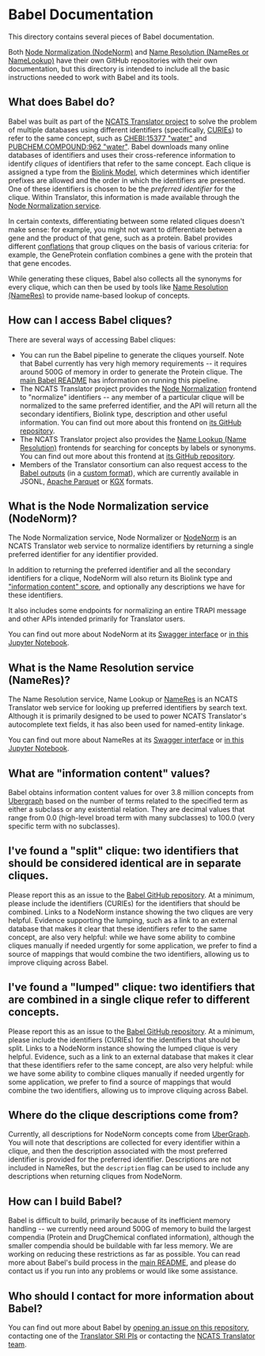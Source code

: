 # Babel Documentation

This directory contains several pieces of Babel documentation.

Both [Node Normalization (NodeNorm)](https://github.com/TranslatorSRI/NodeNormalization) and
[Name Resolution (NameRes or NameLookup)](https://github.com/TranslatorSRI/NameResolution) have their own GitHub repositories
with their own documentation, but this directory is intended to include all the basic instructions
needed to work with Babel and its tools.

## What does Babel do?

Babel was built as part of the [NCATS Translator project](https://ui.transltr.io/) to solve the problem
of multiple databases using different identifiers (specifically, [CURIEs](https://en.wikipedia.org/wiki/CURIE)) to
refer to the same concept, such as [CHEBI:15377 "water"](https://www.ebi.ac.uk/chebi/searchId.do?chebiId=15377) and
[PUBCHEM.COMPOUND:962 "water"](https://pubchem.ncbi.nlm.nih.gov/compound/962). Babel downloads many online 
databases of identifiers and uses their cross-reference information to identify
_cliques_ of identifiers that refer to the same concept. Each clique is assigned a
type from the [Biolink Model](https://github.com/biolink/biolink-model), which determines which identifier prefixes are
allowed and the order in which the identifiers are presented. One of these identifiers
is chosen to be the _preferred identifier_ for the clique. Within Translator, this
information is made available through the [Node Normalization service](https://github.com/TranslatorSRI/NodeNormalization).

In certain contexts, differentiating between some related cliques doesn't make sense:
for example, you might not want to differentiate between a gene and the product of that
gene, such as a protein. Babel provides different [conflations](./Conflation.md) that group cliques
on the basis of various criteria: for example, the GeneProtein conflation combines a
gene with the protein that that gene encodes.

While generating these cliques, Babel also collects all the synonyms for every clique,
which can then be used by tools like [Name Resolution (NameRes)](https://github.com/TranslatorSRI/NameResolution) to provide
name-based lookup of concepts.

## How can I access Babel cliques?

There are several ways of accessing Babel cliques:
* You can run the Babel pipeline to generate the cliques yourself. Note that Babel
  currently has very high memory requirements -- it requires around 500G of memory
  in order to generate the Protein clique. The [main Babel README](../README.md) has
  information on running this pipeline.
* The NCATS Translator project provides the [Node Normalization](https://nodenorm.transltr.io/docs) frontend to
  "normalize" identifiers -- any member of a particular clique will be normalized
  to the same preferred identifier, and the API will return all the secondary
  identifiers, Biolink type, description and other useful information.
  You can find out more about this frontend on [its GitHub repository](https://github.com/TranslatorSRI/NodeNormalization).
* The NCATS Translator project also provides the [Name Lookup (Name Resolution)](https://name-lookup.transltr.io/)
  frontends for searching for concepts by labels or synonyms. You can find out more
  about this frontend at [its GitHub repository](https://github.com/TranslatorSRI/NameResolution).
* Members of the Translator consortium can also request access to the [Babel outputs](./BabelOutputs.md)
  (in a [custom format](./DataFormats.md)),
  which are currently available in JSONL, [Apache Parquet](https://parquet.apache.org/) or [KGX](https://github.com/biolink/kgx) formats.

## What is the Node Normalization service (NodeNorm)?

The Node Normalization service, Node Normalizer or [NodeNorm](https://github.com/TranslatorSRI/NodeNormalization) is an
NCATS Translator web service to normalize identifiers by returning a single preferred identifier for any identifier
provided.

In addition to returning the preferred identifier and all the secondary identifiers for a clique, NodeNorm will also
return its Biolink type and ["information content" score](#what-are-information-content-values), and optionally any
descriptions we have for these identifiers.

It also includes some endpoints for normalizing an entire TRAPI message and other APIs intended primarily for
Translator users.

You can find out more about NodeNorm at its [Swagger interface](https://nodenormalization-sri.renci.org/docs)
or [in this Jupyter Notebook](https://github.com/TranslatorSRI/NodeNormalization/blob/master/documentation/NodeNormalization.ipynb).

## What is the Name Resolution service (NameRes)?

The Name Resolution service, Name Lookup or [NameRes](https://github.com/TranslatorSRI/NameResolution) is an
NCATS Translator web service for looking up preferred identifiers by search text. Although it is primarily
designed to be used to power NCATS Translator's autocomplete text fields, it has also been used for
named-entity linkage.

You can find out more about NameRes at its [Swagger interface](https://name-resolution-sri.renci.org/docs)
or [in this Jupyter Notebook](https://github.com/TranslatorSRI/NameResolution/blob/master/documentation/NameResolution.ipynb).

## What are "information content" values?

Babel obtains information content values for over 3.8 million concepts from
[Ubergraph](https://github.com/INCATools/ubergraph?tab=readme-ov-file#graph-organization) based on the number of
terms related to the specified term as either a subclass or any existential relation. They are decimal values
that range from 0.0 (high-level broad term with many subclasses) to 100.0 (very specific term with no subclasses).

## I've found a "split" clique: two identifiers that should be considered identical are in separate cliques.

Please report this as an issue to the [Babel GitHub repository](https://github.com/TranslatorSRI/Babel/issues).
At a minimum, please include the identifiers (CURIEs) for the identifiers that should be combined. Links to
a NodeNorm instance showing the two cliques are very helpful. Evidence supporting the lumping, such as a link to an
external database that makes it clear that these identifiers refer to the same concept, are also very helpful: while we
have some ability to combine cliques manually if needed urgently for some application, we prefer to find a source of
mappings that would combine the two identifiers, allowing us to improve cliquing across Babel.

## I've found a "lumped" clique: two identifiers that are combined in a single clique refer to different concepts.

Please report this as an issue to the [Babel GitHub repository](https://github.com/TranslatorSRI/Babel/issues).
At a minimum, please include the identifiers (CURIEs) for the identifiers that should be split. Links to
a NodeNorm instance showing the lumped clique is very helpful. Evidence, such as a link to an external database
that makes it clear that these identifiers refer to the same concept, are also very helpful: while we have some
ability to combine cliques manually if needed urgently for some application, we prefer to find a source of mappings
that would combine the two identifiers, allowing us to improve cliquing across Babel.

## Where do the clique descriptions come from?

Currently, all descriptions for NodeNorm concepts come from [UberGraph](https://github.com/INCATools/ubergraph/). You
will note that descriptions are collected for every identifier within a clique, and then the description associated
with the most preferred identifier is provided for the preferred identifier. Descriptions are not included in NameRes,
but the `description` flag can be used to include any descriptions when returning cliques from NodeNorm.

## How can I build Babel?

Babel is difficult to build, primarily because of its inefficient memory handling -- we currently need around 500G of
memory to build the largest compendia (Protein and DrugChemical conflated information), although the smaller
compendia should be buildable with far less memory. We are working on reducing these restrictions as far as possible.
You can read more about Babel's build process in the [main README](../README.md), and please do contact us if you run
into any problems or would like some assistance.

## Who should I contact for more information about Babel?

You can find out more about Babel by [opening an issue on this repository](https://github.com/TranslatorSRI/Babel/issues),
contacting one of the [Translator SRI PIs](https://ncats.nih.gov/research/research-activities/translator/projects) or
contacting the [NCATS Translator team](https://ncats.nih.gov/research/research-activities/translator/about).